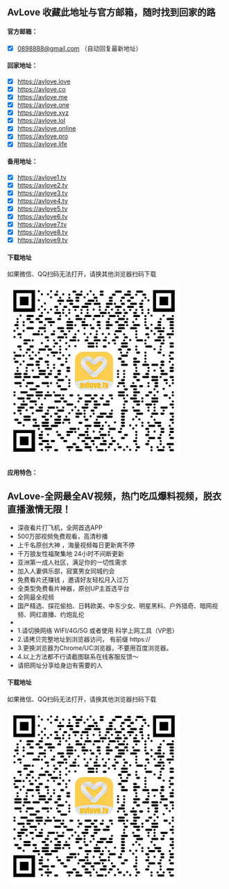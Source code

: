 ## AvLove 收藏此地址与官方邮箱，随时找到回家的路

#### 官方邮箱：
- [x] 0898888@gmail.com  （自动回复最新地址）

#### 回家地址：
- [x] https://avlove.love 
- [x] https://avlove.co
- [x] https://avlove.me
- [x] https://avlove.one
- [x] https://avlove.xyz
- [x] https://avlove.lol
- [x] https://avlove.online
- [x] https://avlove.pro
- [x] https://avlove.life

#### 备用地址：
- [x] https://avlove1.tv
- [x] https://avlove2.tv
- [x] https://avlove3.tv
- [x] https://avlove4.tv
- [x] https://avlove5.tv
- [x] https://avlove6.tv
- [x] https://avlove7.tv
- [x] https://avlove8.tv
- [x] https://avlove9.tv

#### 下载地址

如果微信、QQ扫码无法打开，请换其他浏览器扫码下载

![AvLove下载二维码.](github1.png)
#### 应用特色：
AvLove-全网最全AV视频，热门吃瓜爆料视频，脱衣直播激情无限！
- 
- 深夜看片打飞机，全网首选APP
- 500万部视频免费观看，高清秒播
- 上千名原创大神 ，海量视频每日更新爽不停
- 千万狼友性福聚集地 24小时不间断更新 
- 亚洲第一成人社区，满足你的一切性需求
- 加入人妻俱乐部，寂寞男女同城约会 
- 免费看片还赚钱 ，邀请好友轻松月入过万
- 全类型免费看片神器，原创UP主首选平台
- 全网最全视频
- 国产精选、探花偷拍、日韩欧美、中东少女、明星黑料、户外猎奇、暗网视频、网红直播、约炮乱伦
- 
- 1.请切换网络 WIFI/4G/5G 或者使用 科学上网工具（VP恩）
- 2.请拷贝完整地址到浏览器访问， 有前缀 https://
- 3.更换浏览器为Chrome/UC浏览器，不要用百度浏览器。
- 4.以上方法都不行请截图联系在线客服反馈～
- 请把网址分享给身边有需要的人
#### 下载地址

如果微信、QQ扫码无法打开，请换其他浏览器扫码下载

![AvLove下载二维码.](github1.png)
